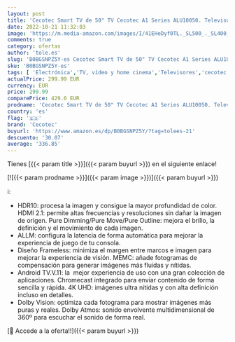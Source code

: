 ```yaml
---
layout: post
title: 'Cecotec Smart TV de 50" TV Cecotec A1 Series ALU10050. Televisores LED  Resolución 4K UHD  Sistema Operativo Android TV  Diseño Frameless  MEMC  Dolby Vision y Dolby Atmos  HDR10'
date: 2022-10-21 11:32:03
image: 'https://m.media-amazon.com/images/I/41EHeDyf0TL._SL500_._SL400_.jpg'
comments: true
category: ofertas
author: 'tole.es'
slug: 'B0BGSNPZ5Y-es Cecotec Smart TV de 50" TV Cecotec A1 Series ALU10050....'
sku: 'B0BGSNPZ5Y-es'
tags: [ 'Electrónica','TV, vídeo y home cinema','Televisores','cecotec','smart','tv','🇪🇸', ]
actualPrice: 299.99 EUR
currency: EUR
price: 299.99
comparePrice: 429.0 EUR
prodname: 'Cecotec Smart TV de 50" TV Cecotec A1 Series ALU10050. Televisores LED  Resolución 4K UHD  Sistema Operativo Android TV  Diseño Frameless  MEMC  Dolby Vision y Dolby Atmos  HDR10'
country: 'es'
flag: '🇪🇸'
brand: 'Cecotec'
buyurl: 'https://www.amazon.es/dp/B0BGSNPZ5Y/?tag=tolees-21'
descuento: '30.07'
average: '336.85'
---
```


Tienes [{{< param title >}}]({{< param buyurl >}}) en el siguiente enlace!

[![{{< param prodname >}}]({{< param image >}})]({{< param buyurl >}})

ℹ️:

- HDR10: procesa la imagen y consigue la mayor profundidad de color. HDMI 2.1: permite altas frecuencias y resoluciones sin dañar la imagen de origen. Pure Dimming/Pure Move/Pure Outline: mejora el brillo, la definición y el movimiento de cada imagen.
- ALLM: configura la latencia de forma automática para mejorar la experiencia de juego de tu consola.
- Diseño Frameless: minimiza el margen entre marcos e imagen para mejorar la experiencia de visión. MEMC: añade fotogramas de compensación para generar imágenes más fluidas y nítidas.
- Android TV.V.11: la  mejor experiencia de uso con una gran colección de aplicaciones. Chromecast integrado para enviar contenido de forma sencilla y rápida. 4K UHD: imágenes ultra nítidas y con alta definición incluso en detalles.
- Dolby Vision: optimiza cada fotograma para mostrar imágenes más puras y reales. Dolby Atmos: sonido envolvente multidimensional de 360º para escuchar el sonido de forma real.

[🛒 Accede a la oferta!!]({{< param buyurl >}})
